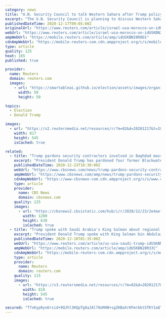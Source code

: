 ```yaml
---
category: news
title: "U.N. Security Council to talk Western Sahara after Trump policy switch"
excerpt: "The U.N. Security Council is planning to discuss Western Sahara on Monday, diplomats said, after U.S. President Donald Trump recognized Morocco's sovereignty over the disputed region in return for the kingdom normalizing ties with Israel."
publishedDateTime: 2020-12-17T09:05:00Z
originalUrl: "https://www.reuters.com/article/israel-usa-morocco-un-idUSKBN28R0D1"
webUrl: "https://www.reuters.com/article/israel-usa-morocco-un-idUSKBN28R0D1"
ampWebUrl: "https://mobile.reuters.com/article/amp/idUSKBN28R0D1"
cdnAmpWebUrl: "https://mobile-reuters-com.cdn.ampproject.org/c/s/mobile.reuters.com/article/amp/idUSKBN28R0D1"
type: article
quality: 125
heat: 165
published: true

provider:
  name: Reuters
  domain: reuters.com
  images:
    - url: "https://smartableai.github.io/election/assets/images/organizations/reuters.com-50x50.jpg"
      width: 50
      height: 50

topics:
  - Election
  - Donald Trump

images:
  - url: "https://s2.reutersmedia.net/resources/r/?m=02&d=20201217&t=2&i=1544840693&w=&fh=545px&fw=&ll=&pl=&sq=&r=LYNXMPEGBG08H"
    width: 817
    height: 545
    isCached: true

related:
  - title: "Trump pardons security contractors involved in Baghdad massacre"
    excerpt: "President Donald Trump has pardoned four former Blackwater security contractors who were previously convicted in the murders of civilians during the 2007 Baghdad massacre. Nicholas Slatten, Paul Slough,"
    publishedDateTime: 2020-12-23T18:30:00Z
    webUrl: "https://www.cbsnews.com/news/trump-pardons-security-contractors-involved-in-baghdad-massacre/"
    ampWebUrl: "https://www.cbsnews.com/amp/news/trump-pardons-security-contractors-involved-in-baghdad-massacre/"
    cdnAmpWebUrl: "https://www-cbsnews-com.cdn.ampproject.org/c/s/www.cbsnews.com/amp/news/trump-pardons-security-contractors-involved-in-baghdad-massacre/"
    type: article
    provider:
      name: CBS News
      domain: cbsnews.com
    quality: 125
    images:
      - url: "https://cbsnews2.cbsistatic.com/hub/i/r/2020/12/23/2e4aef4a-6cb1-41a9-a420-0a143c395282/thumbnail/1200x630/444950440a8ce0cf449a1e3dbf449ae8/gettyimages-83951527.jpg"
        width: 1200
        height: 630
        isCached: true
  - title: "Trump spoke with Saudi Arabia's King Salman about regional security -White House statement"
    excerpt: "President Donald Trump spoke with King Salman bin Abdulaziz Al Saud of Saudi Arabia on Thursday, discussing regional security issues, according to a statement from the White House."
    publishedDateTime: 2020-12-18T01:35:00Z
    webUrl: "https://www.reuters.com/article/us-usa-saudi-trump-idUSKBN28R335"
    ampWebUrl: "https://mobile.reuters.com/article/amp/idUSKBN28R33C"
    cdnAmpWebUrl: "https://mobile-reuters-com.cdn.ampproject.org/c/s/mobile.reuters.com/article/amp/idUSKBN28R33C"
    type: article
    provider:
      name: Reuters
      domain: reuters.com
    quality: 115
    images:
      - url: "https://s3.reutersmedia.net/resources/r/?m=02&d=20201217&t=2&i=1544947763&w=&fh=545px&fw=&ll=&pl=&sq=&r=LYNXMPEGBG1SQ"
        width: 818
        height: 545
        isCached: true

secured: "T7xKyp0yn6rsid+9QJhl3KQpTg8aJAl7OoM4N+sgZKBaXrKFmrbktSTKY1aQT9I0XNkVOGvdR597ljJwor7mUggZlVp+4GlU8bn1VBNfV4dnx+e5XrPyx/EABJyc7wE2hExralCCDHnWO1VzcyPWhKmxdjzBRkW3+P6+j3+SEmC2ycHMo/qf1DkdX+HNHXoLmUtT7cWRG96kQ3/ig4YxkJ0b9BGxM02dX1f17y+e80uIrX66ilmsbbe79fX/sI5qz25WkCyM9EALaL8OyVDyaBA0pIy9BqBcS6DTAU155Lvu80lDNYo3L63dSapiFFrZ8fRPbLzbJVbkTSiSKlXkhIv2gMcikhjU5rJUDKx+DRM=;osjDAaAUfdmH7K7kuumCdA=="
---
```


